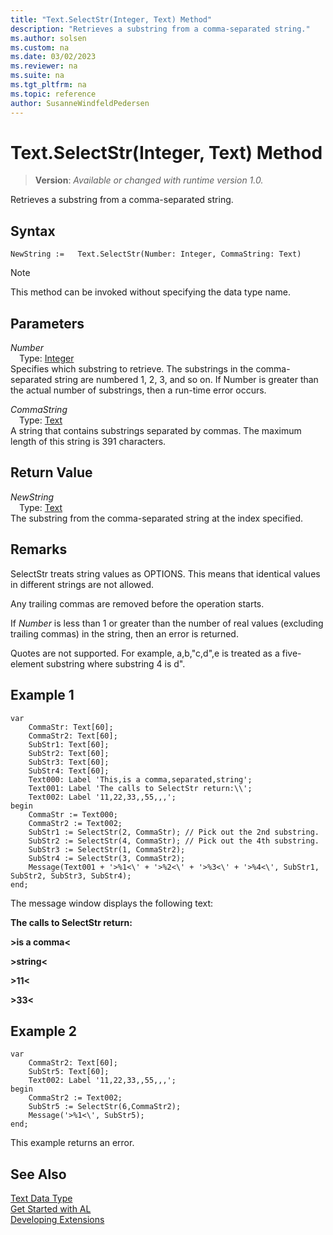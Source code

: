 ```yaml
---
title: "Text.SelectStr(Integer, Text) Method"
description: "Retrieves a substring from a comma-separated string."
ms.author: solsen
ms.custom: na
ms.date: 03/02/2023
ms.reviewer: na
ms.suite: na
ms.tgt_pltfrm: na
ms.topic: reference
author: SusanneWindfeldPedersen
---
```

[//]: # (START>DO_NOT_EDIT)
[//]: # (IMPORTANT:Do not edit any of the content between here and the END>DO_NOT_EDIT.)
[//]: # (Any modifications should be made in the .xml files in the ModernDev repo.)
# Text.SelectStr(Integer, Text) Method
> **Version**: _Available or changed with runtime version 1.0._

Retrieves a substring from a comma-separated string.


## Syntax
```AL
NewString :=   Text.SelectStr(Number: Integer, CommaString: Text)
```
> [!NOTE]
> This method can be invoked without specifying the data type name.
## Parameters
*Number*  
&emsp;Type: [Integer](../integer/integer-data-type.md)  
Specifies which substring to retrieve. The substrings in the comma-separated string are numbered 1, 2, 3, and so on. If Number is greater than the actual number of substrings, then a run-time error occurs.  

*CommaString*  
&emsp;Type: [Text](text-data-type.md)  
A string that contains substrings separated by commas. The maximum length of this string is 391 characters.  


## Return Value
*NewString*  
&emsp;Type: [Text](text-data-type.md)  
The substring from the comma-separated string at the index specified.


[//]: # (IMPORTANT: END>DO_NOT_EDIT)

## Remarks

 SelectStr treats string values as OPTIONS. This means that identical values in different strings are not allowed.  
  
 Any trailing commas are removed before the operation starts.  
  
 If *Number* is less than 1 or greater than the number of real values \(excluding trailing commas\) in the string, then an error is returned.  
  
 Quotes are not supported. For example, a,b,"c,d",e is treated as a five-element substring where substring 4 is d".  
  
## Example 1
 
```al
var
    CommaStr: Text[60];  
    CommaStr2: Text[60];  
    SubStr1: Text[60];  
    SubStr2: Text[60];  
    SubStr3: Text[60];  
    SubStr4: Text[60];  
    Text000: Label 'This,is a comma,separated,string';
    Text001: Label 'The calls to SelectStr return:\\';
    Text002: Label '11,22,33,,55,,,';
begin
    CommaStr := Text000;  
    CommaStr2 := Text002;  
    SubStr1 := SelectStr(2, CommaStr); // Pick out the 2nd substring.  
    SubStr2 := SelectStr(4, CommaStr); // Pick out the 4th substring.  
    SubStr3 := SelectStr(1, CommaStr2);  
    SubStr4 := SelectStr(3, CommaStr2);  
    Message(Text001 + '>%1<\' + '>%2<\' + '>%3<\' + '>%4<\', SubStr1, SubStr2, SubStr3, SubStr4);  
end;
```  
  
 The message window displays the following text:  
  
 **The calls to SelectStr return:**  
  
 **>is a comma\<**  
  
 **>string\<**  
  
 **>11\<**  
  
 **>33\<**  
  
## Example 2

```al
var
    CommaStr2: Text[60];  
    SubStr5: Text[60];  
    Text002: Label '11,22,33,,55,,,';
begin
    CommaStr2 := Text002;  
    SubStr5 := SelectStr(6,CommaStr2);  
    Message('>%1<\', SubStr5);  
end;
```  
  
 This example returns an error.  

## See Also
[Text Data Type](text-data-type.md)  
[Get Started with AL](../../devenv-get-started.md)  
[Developing Extensions](../../devenv-dev-overview.md)